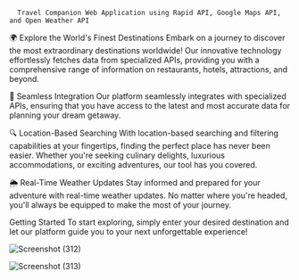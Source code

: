       Travel Companion Web Application using Rapid API, Google Maps API, and Open Weather API
      
🌍 Explore the World's Finest Destinations
Embark on a journey to discover the most extraordinary destinations worldwide! Our innovative technology effortlessly fetches data from specialized APIs, providing you with a comprehensive range of information on restaurants, hotels, attractions, and beyond.

🚀 Seamless Integration
Our platform seamlessly integrates with specialized APIs, ensuring that you have access to the latest and most accurate data for planning your dream getaway.

🔍 Location-Based Searching
With location-based searching and filtering capabilities at your fingertips, finding the perfect place has never been easier. Whether you're seeking culinary delights, luxurious accommodations, or exciting adventures, our tool has you covered.

🌦️ Real-Time Weather Updates
Stay informed and prepared for your adventure with real-time weather updates. No matter where you're headed, you'll always be equipped to make the most of your journey.

Getting Started
To start exploring, simply enter your desired destination and let our platform guide you to your next unforgettable experience!

![Screenshot (312)](https://github.com/sushmitamaravi/TRAVELLO--YOUR_TRAVEL_COMPANION/assets/86192510/7b236e7c-48d1-466c-abbf-c086a933ba59)

![Screenshot (313)](https://github.com/sushmitamaravi/TRAVELLO--YOUR_TRAVEL_COMPANION/assets/86192510/63cc9912-80c2-49bc-867e-8e435078cf67)

